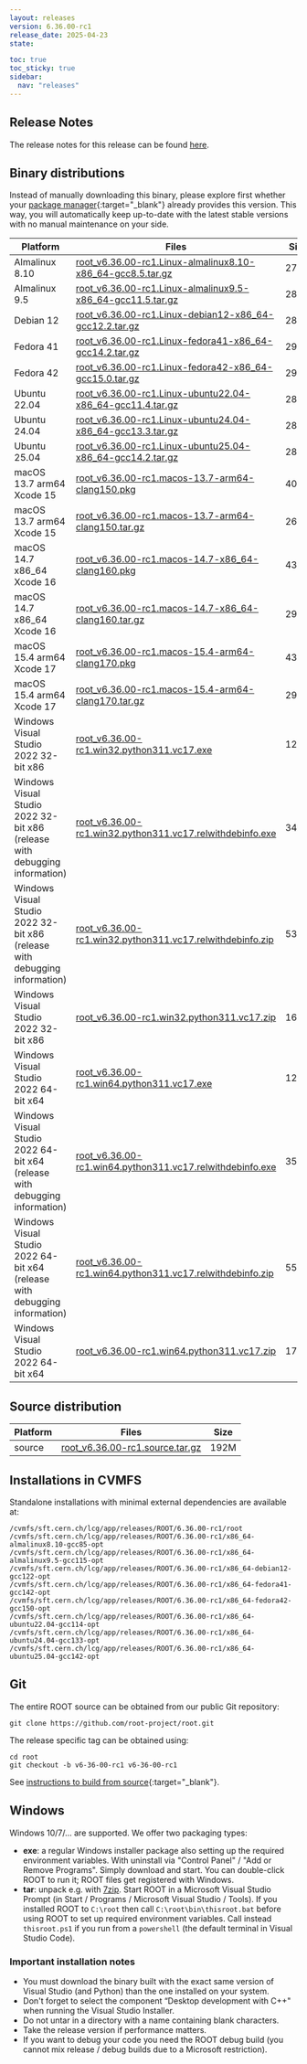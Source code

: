 ```yaml
---
layout: releases
version: 6.36.00-rc1
release_date: 2025-04-23
state:

toc: true
toc_sticky: true
sidebar:
  nav: "releases"
---
```



## Release Notes

The release notes for this release can be found [here](https://root.cern/doc/v636/release-notes.html#release-6.36.00).

## Binary distributions

Instead of manually downloading this binary, please explore first whether your [package manager](../../install/#install-via-a-package-manager){:target="\_blank"} already provides this version.
This way, you will automatically keep up-to-date with the latest stable versions with no manual maintenance on your side.

| Platform       | Files | Size |
|-----------|-------|-----|
| Almalinux 8.10 | [root_v6.36.00-rc1.Linux-almalinux8.10-x86_64-gcc8.5.tar.gz](https://root.cern/download/root_v6.36.00-rc1.Linux-almalinux8.10-x86_64-gcc8.5.tar.gz) | 276M |
| Almalinux 9.5 | [root_v6.36.00-rc1.Linux-almalinux9.5-x86_64-gcc11.5.tar.gz](https://root.cern/download/root_v6.36.00-rc1.Linux-almalinux9.5-x86_64-gcc11.5.tar.gz) | 285M |
| Debian 12 | [root_v6.36.00-rc1.Linux-debian12-x86_64-gcc12.2.tar.gz](https://root.cern/download/root_v6.36.00-rc1.Linux-debian12-x86_64-gcc12.2.tar.gz) | 283M |
| Fedora 41 | [root_v6.36.00-rc1.Linux-fedora41-x86_64-gcc14.2.tar.gz](https://root.cern/download/root_v6.36.00-rc1.Linux-fedora41-x86_64-gcc14.2.tar.gz) | 292M |
| Fedora 42 | [root_v6.36.00-rc1.Linux-fedora42-x86_64-gcc15.0.tar.gz](https://root.cern/download/root_v6.36.00-rc1.Linux-fedora42-x86_64-gcc15.0.tar.gz) | 292M |
| Ubuntu 22.04 | [root_v6.36.00-rc1.Linux-ubuntu22.04-x86_64-gcc11.4.tar.gz](https://root.cern/download/root_v6.36.00-rc1.Linux-ubuntu22.04-x86_64-gcc11.4.tar.gz) | 286M |
| Ubuntu 24.04 | [root_v6.36.00-rc1.Linux-ubuntu24.04-x86_64-gcc13.3.tar.gz](https://root.cern/download/root_v6.36.00-rc1.Linux-ubuntu24.04-x86_64-gcc13.3.tar.gz) | 283M |
| Ubuntu 25.04 | [root_v6.36.00-rc1.Linux-ubuntu25.04-x86_64-gcc14.2.tar.gz](https://root.cern/download/root_v6.36.00-rc1.Linux-ubuntu25.04-x86_64-gcc14.2.tar.gz) | 286M |
| macOS 13.7 arm64 Xcode 15 | [root_v6.36.00-rc1.macos-13.7-arm64-clang150.pkg](https://root.cern/download/root_v6.36.00-rc1.macos-13.7-arm64-clang150.pkg) | 408M |
| macOS 13.7 arm64 Xcode 15 | [root_v6.36.00-rc1.macos-13.7-arm64-clang150.tar.gz](https://root.cern/download/root_v6.36.00-rc1.macos-13.7-arm64-clang150.tar.gz) | 269M |
| macOS 14.7 x86_64 Xcode 16 | [root_v6.36.00-rc1.macos-14.7-x86_64-clang160.pkg](https://root.cern/download/root_v6.36.00-rc1.macos-14.7-x86_64-clang160.pkg) | 438M |
| macOS 14.7 x86_64 Xcode 16 | [root_v6.36.00-rc1.macos-14.7-x86_64-clang160.tar.gz](https://root.cern/download/root_v6.36.00-rc1.macos-14.7-x86_64-clang160.tar.gz) | 291M |
| macOS 15.4 arm64 Xcode 17 | [root_v6.36.00-rc1.macos-15.4-arm64-clang170.pkg](https://root.cern/download/root_v6.36.00-rc1.macos-15.4-arm64-clang170.pkg) | 436M |
| macOS 15.4 arm64 Xcode 17 | [root_v6.36.00-rc1.macos-15.4-arm64-clang170.tar.gz](https://root.cern/download/root_v6.36.00-rc1.macos-15.4-arm64-clang170.tar.gz) | 290M |
| Windows Visual Studio 2022 32-bit x86 | [root_v6.36.00-rc1.win32.python311.vc17.exe](https://root.cern/download/root_v6.36.00-rc1.win32.python311.vc17.exe) | 123M |
| Windows Visual Studio 2022 32-bit x86 (release with debugging information) | [root_v6.36.00-rc1.win32.python311.vc17.relwithdebinfo.exe](https://root.cern/download/root_v6.36.00-rc1.win32.python311.vc17.relwithdebinfo.exe) | 341M |
| Windows Visual Studio 2022 32-bit x86 (release with debugging information) | [root_v6.36.00-rc1.win32.python311.vc17.relwithdebinfo.zip](https://root.cern/download/root_v6.36.00-rc1.win32.python311.vc17.relwithdebinfo.zip) | 535M |
| Windows Visual Studio 2022 32-bit x86 | [root_v6.36.00-rc1.win32.python311.vc17.zip](https://root.cern/download/root_v6.36.00-rc1.win32.python311.vc17.zip) | 167M |
| Windows Visual Studio 2022 64-bit x64 | [root_v6.36.00-rc1.win64.python311.vc17.exe](https://root.cern/download/root_v6.36.00-rc1.win64.python311.vc17.exe) | 128M |
| Windows Visual Studio 2022 64-bit x64 (release with debugging information) | [root_v6.36.00-rc1.win64.python311.vc17.relwithdebinfo.exe](https://root.cern/download/root_v6.36.00-rc1.win64.python311.vc17.relwithdebinfo.exe) | 352M |
| Windows Visual Studio 2022 64-bit x64 (release with debugging information) | [root_v6.36.00-rc1.win64.python311.vc17.relwithdebinfo.zip](https://root.cern/download/root_v6.36.00-rc1.win64.python311.vc17.relwithdebinfo.zip) | 554M |
| Windows Visual Studio 2022 64-bit x64 | [root_v6.36.00-rc1.win64.python311.vc17.zip](https://root.cern/download/root_v6.36.00-rc1.win64.python311.vc17.zip) | 174M |

## Source distribution

| Platform       | Files | Size |
|-----------|-------|-----|
| source | [root_v6.36.00-rc1.source.tar.gz](https://root.cern/download/root_v6.36.00-rc1.source.tar.gz) | 192M |


## Installations in CVMFS

Standalone installations with minimal external dependencies are available at:
~~~
/cvmfs/sft.cern.ch/lcg/app/releases/ROOT/6.36.00-rc1/root
/cvmfs/sft.cern.ch/lcg/app/releases/ROOT/6.36.00-rc1/x86_64-almalinux8.10-gcc85-opt
/cvmfs/sft.cern.ch/lcg/app/releases/ROOT/6.36.00-rc1/x86_64-almalinux9.5-gcc115-opt
/cvmfs/sft.cern.ch/lcg/app/releases/ROOT/6.36.00-rc1/x86_64-debian12-gcc122-opt
/cvmfs/sft.cern.ch/lcg/app/releases/ROOT/6.36.00-rc1/x86_64-fedora41-gcc142-opt
/cvmfs/sft.cern.ch/lcg/app/releases/ROOT/6.36.00-rc1/x86_64-fedora42-gcc150-opt
/cvmfs/sft.cern.ch/lcg/app/releases/ROOT/6.36.00-rc1/x86_64-ubuntu22.04-gcc114-opt
/cvmfs/sft.cern.ch/lcg/app/releases/ROOT/6.36.00-rc1/x86_64-ubuntu24.04-gcc133-opt
/cvmfs/sft.cern.ch/lcg/app/releases/ROOT/6.36.00-rc1/x86_64-ubuntu25.04-gcc142-opt
~~~


## Git

The entire ROOT source can be obtained from our public Git repository:

~~~
git clone https://github.com/root-project/root.git
~~~
The release specific tag can be obtained using:
~~~
cd root
git checkout -b v6-36-00-rc1 v6-36-00-rc1
~~~

See [instructions to build from source](../../install/#build-from-source){:target="\_blank"}.

## Windows

Windows 10/7/... are supported. We offer two packaging types:

 * **exe**: a regular Windows installer package also setting up the required environment variables. With uninstall via "Control Panel" / "Add or Remove Programs". Simply download and start. You can double-click ROOT to run it; ROOT files get registered with Windows.
 * **tar**: unpack e.g. with [7zip](https://www.7-zip.org). Start ROOT in a Microsoft Visual Studio Prompt (in Start / Programs / Microsoft Visual Studio / Tools). If you installed ROOT to `C:\root` then call `C:\root\bin\thisroot.bat` before using ROOT to set up required environment variables. Call instead `thisroot.ps1` if you run from a `powershell` (the default terminal in Visual Studio Code).

### Important installation notes

 * You must download the binary built with the exact same version of Visual Studio (and Python) than the one installed on your system.
 * Don't forget to select the component “Desktop development with C++" when running the Visual Studio Installer.
 * Do not untar in a directory with a name containing blank characters.
 * Take the release version if performance matters.
 * If you want to debug your code you need the ROOT debug build (you cannot mix release / debug builds due to a Microsoft restriction).


